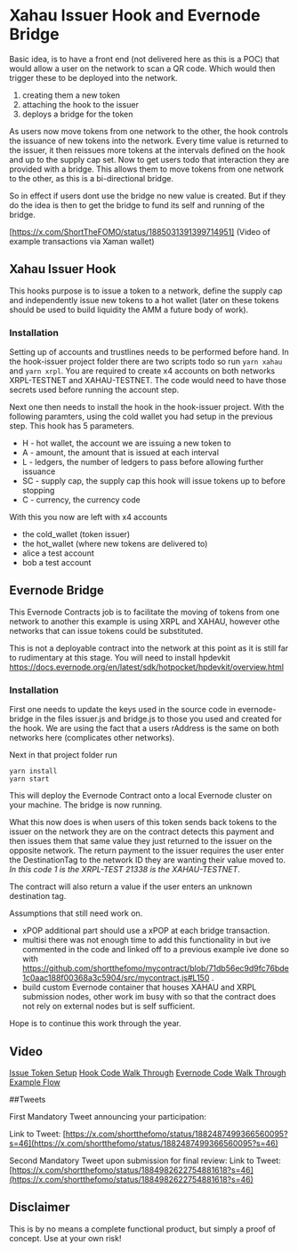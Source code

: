 # Xahau Issuer Hook and Evernode Bridge

Basic idea, is to have a front end (not delivered here as this is a POC) that would allow a user on the network to scan a QR code. Which would then trigger these to be deployed into the network.
1. creating them a new token
2. attaching the hook to the issuer
3. deploys a bridge for the token

As users now move tokens from one network to the other, the hook controls the issuance of new tokens into the network. Every time value is returned to the issuer, it then reissues more tokens at the intervals defined on the hook and up to the supply cap set. Now to get users todo that interaction they are provided with a bridge. This allows them to move tokens from one network to the other, as this is a bi-directional bridge.

So in effect if users dont use the bridge no new value is created. But if they do the idea is then to get the bridge to fund its self and running of the bridge.

[https://x.com/ShortTheFOMO/status/1885031391399714951] (Video of example transactions via Xaman wallet)

## Xahau Issuer Hook
This hooks purpose is to issue a token to a network, define the supply cap and independently issue new tokens to a hot wallet (later on these tokens should be used to build liquidity the AMM a future body of work).

### Installation
Setting up of accounts and trustlines needs to be performed before hand. In the hook-issuer project folder there are two scripts todo so run `yarn xahau` and `yarn xrpl`. You are required to create x4 accounts on both networks XRPL-TESTNET and XAHAU-TESTNET. The code would need to have those secrets used before running the account step.

Next one then needs to install the hook in the hook-issuer project. With the following paramters, using the cold wallet you had setup in the previous step. 
This hook has 5 parameters.
- H - hot wallet, the account we are issuing a new token to
- A - amount, the amount that is issued at each interval
- L - ledgers, the number of ledgers to pass before allowing further issuance
- SC - supply cap, the supply cap this hook will issue tokens up to before stopping
- C - currency, the currency code 


With this you now are left with x4 accounts 
- the cold_wallet (token issuer)
- the hot_wallet (where new tokens are delivered to)
- alice a test account
- bob a test account



## Evernode Bridge
This Evernode Contracts job is to facilitate the moving of tokens from one network to another this example is using XRPL and XAHAU, however othe networks that can issue tokens could be substituted.

This is not a deployable contract into the network at this point as it is still far to rudimentary at this stage. You will need to install hpdevkit https://docs.evernode.org/en/latest/sdk/hotpocket/hpdevkit/overview.html


### Installation
First one needs to update the keys used in the source code in evernode-bridge in the files issuer.js and bridge.js to those you used and created for the hook. We are using the fact that a users rAddress is the same on both networks here (complicates other networks).

Next in that project folder run 
```
yarn install
yarn start
```

This will deploy the Evernode Contract onto a local Evernode cluster on your machine. The bridge is now running.

What this now does is when users of this token sends back tokens to the issuer on the network they are on the contract detects this payment and then issues them that same value they just returned to the issuer on the opposite network. The return payment to the issuer requires the user enter the DestinationTag to the network ID they are wanting their value moved to. *In this code 1 is the XRPL-TEST 21338 is the XAHAU-TESTNET*.

The contract will also return a value if the user enters an unknown destination tag.

Assumptions that still need work on.
- xPOP additional part should use a xPOP at each bridge transaction.
- multisi there was not enough time to add this functionality in but ive commented in the code and linked off to a previous example ive done so with https://github.com/shortthefomo/mycontract/blob/71db56ec9d9fc76bde1c0aac188f00368a3c5904/src/mycontract.js#L150 .
- build custom  Evernode container that houses XAHAU and XRPL submission nodes, other work im busy with so that the contract does not rely on external nodes but is self sufficient.

Hope is to continue this work through the year.

## Video 
[Issue Token Setup](https://youtu.be/_Y-9j9-8PNU)
[Hook Code Walk Through](https://youtu.be/NP_3RB4gnUc)
[Evernode Code Walk Through](https://youtu.be/qXDX_pPUQ40)
[Example Flow](https://youtu.be/FwjQdOe_aM4)


##Tweets

First Mandatory Tweet announcing your participation:

Link to Tweet: [https://x.com/shortthefomo/status/1882487499366560095?s=46](https://x.com/shortthefomo/status/1882487499366560095?s=46)

Second Mandatory Tweet upon submission for final review:
Link to Tweet: [https://x.com/shortthefomo/status/1884982622754881618?s=46](https://x.com/shortthefomo/status/1884982622754881618?s=46)



## Disclaimer
This is by no means a complete functional product, but simply a proof of concept. Use at your own risk!